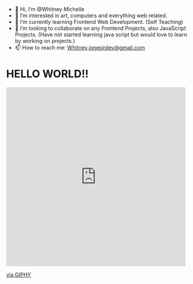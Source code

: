 - 👋 Hi, I’m @Whitney Michelle
- 👀 I’m interested in art, computers and everything web related.
- 🌱 I’m currently learning Frontend Web Development. (Self Teaching)
- 💞️ I’m looking to collaborate on any Frontend Projects, also JavaScript Projects. (Have not started learning java script but would love to learn by working on projects.)
- 📫 How to reach me: Whitney.jonesjrdev@gmail.com

<h1>HELLO WORLD!!</h1>
<iframe src="https://giphy.com/embed/UcQSokPVOjz1eBX9G2" width="480" height="480" frameBorder="0" class="giphy-embed" allowFullScreen></iframe><p><a href="https://giphy.com/gifs/gis-women-in-science-girls-stem-UcQSokPVOjz1eBX9G2">via GIPHY</a></p>
